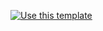 [![Use this template](https://github.com/stack-instance/badge.svg)](https://github.com/stack-instance?stack_template_owner=ddivanshu&stack_template_repo=stack)
                  

